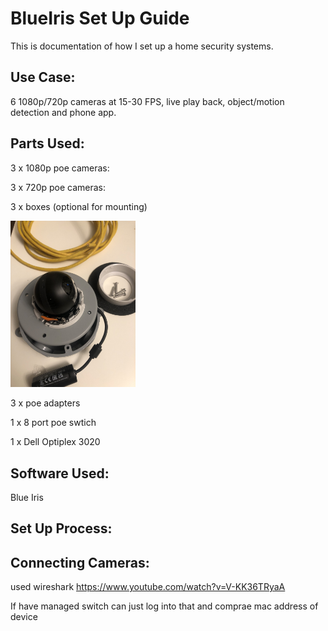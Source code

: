 # BlueIris Set Up Guide

This is documentation of how I set up a home security systems.

## Use Case:
6 1080p/720p cameras at 15-30 FPS, live play back, object/motion detection and phone app.


## Parts Used:

3 x 1080p poe cameras:

3 x 720p poe cameras:

3 x boxes (optional for mounting)

<img src="https://github.com/tarasermolenko/BlueIrisSetUpGuide/blob/main/camera.jpeg" alt="drawing" width="200"/>

3 x poe adapters 

1 x 8 port poe swtich

1 x Dell Optiplex 3020


## Software Used:

Blue Iris



## Set Up Process:



## Connecting Cameras:

used wireshark
https://www.youtube.com/watch?v=V-KK36TRyaA

If have managed switch can just log into that and comprae mac address of device

